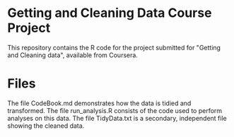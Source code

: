# Getting and Cleaning Data Course Project

This repository contains the R code for the project submitted for "Getting and Cleaning data", available from Coursera.

# Files

The file CodeBook.md demonstrates how the data is tidied and transformed.
The file run_analysis.R consists of the code used to perform analyses on this data.
The file TidyData.txt is a secondary, independent file showing the cleaned data.
